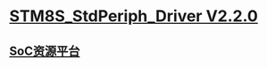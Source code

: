 ﻿# [STM8S_StdPeriph_Driver V2.2.0](https://github.com/sochub/STM8S105)



##  [SoC资源平台](http://www.qitas.cn)  
